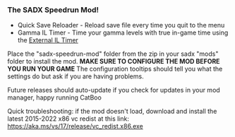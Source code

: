 ### The SADX Speedrun Mod!

- Quick Save Reloader - Reload save file every time you quit to the menu
- Gamma IL Timer - Time your gamma levels with true in-game time using the [External IL Timer](https://github.com/skewbmaster/SADXILTimer/releases/latest)

Place the "sadx-speedrun-mod" folder from the zip in your sadx "mods" folder to install the mod.
**MAKE SURE TO CONFIGURE THE MOD BEFORE YOU RUN YOUR GAME**
The configuration tooltips should tell you what the settings do but ask if you are having problems.

Future releases should auto-update if you check for updates in your mod manager, happy running CatBoo

Quick troubleshooting: if the mod doesn't load, download and install the latest 2015-2022 x86 vc redist at this link: https://aka.ms/vs/17/release/vc_redist.x86.exe
